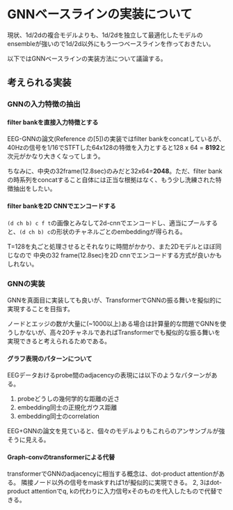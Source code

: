 # GNNベースラインの実装について

現状、1d/2dの複合モデルよりも、1d/2dを独立して最適化したモデルのensembleが強いので1d/2d以外にもう一つベースラインを作っておきたい。

以下ではGNNベースラインの実装方法について議論する。

## 考えられる実装

### GNNの入力特徴の抽出

#### filter bankを直接入力特徴とする

EEG-GNNの論文(Reference の[5])の実装ではfilter bankをconcatしているが、40Hzの信号を1/16でSTFTした64x128の特徴を入力とすると128 x 64 = **8192**と次元がかなり大きくなってしまう。

ちなみに、中央の32frame(12.8sec)のみだと32x64=**2048**。ただ、filter bankの時系列をconcatすること自体には正当な根拠はなく、もう少し洗練された特徴抽出をしたい。

#### filter bankを2D CNNでエンコードする

`(d ch b) c f t`の画像とみなして2d-cnnでエンコードし、適当にプールすると、`(d ch b) c`の形状のチャネルごとのembeddingが得られる。

T=128を丸ごと処理させるとそれなりに時間がかかり、また2Dモデルとほぼ同じなので
中央の32 frame(12.8sec)を2D cnnでエンコードする方式が良いかもしれない。

### GNNの実装

GNNを真面目に実装しても良いが、TransformerでGNNの振る舞いを擬似的に実現することを目指す。

ノードとエッジの数が大量に(~1000以上)ある場合は計算量的な問題でGNNを使うしかないが、高々20チャネルであればTransformerでも擬似的な振る舞いを実現できると考えられるためである。

#### グラフ表現のパターンについて

EEGデータおけるprobe間のadjacencyの表現には以下のようなパターンがある。

1. probeどうしの幾何学的な距離の近さ
2. embedding同士の正規化ガウス距離
3. embedding同士のcorrelation

EEG+GNNの論文を見ていると、個々のモデルよりもこれらのアンサンブルが強そうに見える。

#### Graph-convのtransformerによる代替

transformerでGNNのadjacencyに相当する概念は、dot-product attentionがある。
隣接ノード以外の信号をmaskすれば1が擬似的に実現できる。
2, 3はdot-product attentionでq, kの代わりに入力信号xそのものを代入したもので代替できる。
